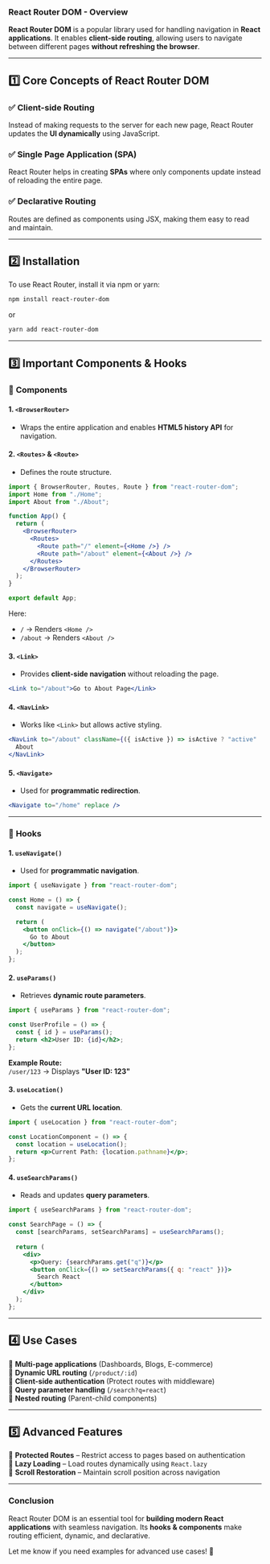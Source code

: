 ### **React Router DOM - Overview**
**React Router DOM** is a popular library used for handling navigation in **React applications**. It enables **client-side routing**, allowing users to navigate between different pages **without refreshing the browser**.

---

## **1️⃣ Core Concepts of React Router DOM**
### ✅ **Client-side Routing**
Instead of making requests to the server for each new page, React Router updates the **UI dynamically** using JavaScript.

### ✅ **Single Page Application (SPA)**
React Router helps in creating **SPAs** where only components update instead of reloading the entire page.

### ✅ **Declarative Routing**
Routes are defined as components using JSX, making them easy to read and maintain.

---

## **2️⃣ Installation**
To use React Router, install it via npm or yarn:

```bash
npm install react-router-dom
```
or
```bash
yarn add react-router-dom
```

---

## **3️⃣ Important Components & Hooks**
### 📌 **Components**
#### **1. `<BrowserRouter>`**
- Wraps the entire application and enables **HTML5 history API** for navigation.

#### **2. `<Routes>` & `<Route>`**
- Defines the route structure.

```jsx
import { BrowserRouter, Routes, Route } from "react-router-dom";
import Home from "./Home";
import About from "./About";

function App() {
  return (
    <BrowserRouter>
      <Routes>
        <Route path="/" element={<Home />} />
        <Route path="/about" element={<About />} />
      </Routes>
    </BrowserRouter>
  );
}

export default App;
```
Here:
- `/` → Renders `<Home />`
- `/about` → Renders `<About />`

#### **3. `<Link>`**
- Provides **client-side navigation** without reloading the page.

```jsx
<Link to="/about">Go to About Page</Link>
```

#### **4. `<NavLink>`**
- Works like `<Link>` but allows active styling.

```jsx
<NavLink to="/about" className={({ isActive }) => isActive ? "active" : ""}>
  About
</NavLink>
```

#### **5. `<Navigate>`**
- Used for **programmatic redirection**.

```jsx
<Navigate to="/home" replace />
```

---

### 📌 **Hooks**
#### **1. `useNavigate()`**  
- Used for **programmatic navigation**.

```jsx
import { useNavigate } from "react-router-dom";

const Home = () => {
  const navigate = useNavigate();

  return (
    <button onClick={() => navigate("/about")}>
      Go to About
    </button>
  );
};
```

#### **2. `useParams()`**  
- Retrieves **dynamic route parameters**.

```jsx
import { useParams } from "react-router-dom";

const UserProfile = () => {
  const { id } = useParams();
  return <h2>User ID: {id}</h2>;
};
```

**Example Route:**  
`/user/123` → Displays **"User ID: 123"**  

#### **3. `useLocation()`**  
- Gets the **current URL location**.

```jsx
import { useLocation } from "react-router-dom";

const LocationComponent = () => {
  const location = useLocation();
  return <p>Current Path: {location.pathname}</p>;
};
```

#### **4. `useSearchParams()`**  
- Reads and updates **query parameters**.

```jsx
import { useSearchParams } from "react-router-dom";

const SearchPage = () => {
  const [searchParams, setSearchParams] = useSearchParams();
  
  return (
    <div>
      <p>Query: {searchParams.get("q")}</p>
      <button onClick={() => setSearchParams({ q: "react" })}>
        Search React
      </button>
    </div>
  );
};
```

---

## **4️⃣ Use Cases**
🔹 **Multi-page applications** (Dashboards, Blogs, E-commerce)  
🔹 **Dynamic URL routing** (`/product/:id`)  
🔹 **Client-side authentication** (Protect routes with middleware)  
🔹 **Query parameter handling** (`/search?q=react`)  
🔹 **Nested routing** (Parent-child components)

---

## **5️⃣ Advanced Features**
🔹 **Protected Routes** – Restrict access to pages based on authentication  
🔹 **Lazy Loading** – Load routes dynamically using `React.lazy`  
🔹 **Scroll Restoration** – Maintain scroll position across navigation  

---

### **Conclusion**
React Router DOM is an essential tool for **building modern React applications** with seamless navigation. Its **hooks & components** make routing efficient, dynamic, and declarative.

Let me know if you need examples for advanced use cases! 🚀